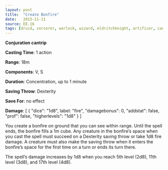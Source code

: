 ```yaml
---
layout: post
title:  "Create Bonfire"
date:   2015-11-11
source: EE.16
tags: [druid, sorcerer, warlock, wizard, eldritchknight, artificer, cantrip, conjuration]
---
```


**Conjuration cantrip**

**Casting Time**: 1 action

**Range**: 18m

**Components**: V, S

**Duration**: Concentration, up to 1 minute

**Saving Throw**: Dexterity

**Save For**: no effect

**Damage**: [ { "dice": "1d8", label: "fire", "damagebonus": 0, "addstat": false, "prof": false, "higherlevels": "1d8" } ]

You create a bonfire on ground that you can see within range. Until the spell ends, the bonfire fills a 1m cube. Any creature in the bonfire’s space when you cast the spell must succeed on a Dexterity saving throw or take 1d8 fire damage. A creature must also make the saving throw when it enters the bonfire’s space for the first time on a turn or ends its turn there.

The spell’s damage increases by 1d8 when you reach 5th level (2d8), 11th level (3d8), and 17th level (4d8).
